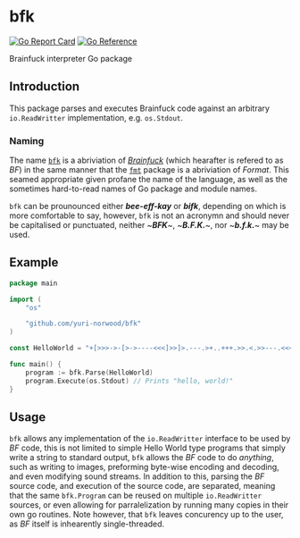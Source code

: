# bfk

[![Go Report Card](https://goreportcard.com/badge/github.com/yuri-norwood/bfk)](https://goreportcard.com/report/github.com/yuri-norwood/bfk)
[![Go Reference](https://pkg.go.dev/badge/github.com/yuri-norwood/bfk.svg)](https://pkg.go.dev/github.com/yuri-norwood/bfk)

Brainfuck interpreter Go package

## Introduction

This package parses and executes Brainfuck code against an arbitrary
`io.ReadWritter` implementation, e.g. `os.Stdout`.

### Naming

The name [`bfk`](https://github.com/yuri-norwood/bfk) is a abriviation of
*[Brainfuck](https://en.wikipedia.org/wiki/Brainfuck)* (which hearafter is
refered to as *BF*) in the same manner that the
[`fmt`](https://golang.org/pkg/fmt/) package is a abriviation of *Format*.
This seamed appropriate given profane the name of the language, as well as
the sometimes hard-to-read names of Go package and module names.

`bfk` can be prounounced either ***bee-eff-kay*** or ***bifk***, depending on
which is more comfortable to say, however, `bfk` is not an acronymn and should
never be capitalised or punctuated, neither ~***BFK***~, ~***B.F.K.***~, nor
~***b.f.k.***~ may be used.

## Example

```go
package main

import (
    "os"

    "github.com/yuri-norwood/bfk"
)

const HelloWorld = "+[>>>->-[>->----<<<]>>]>.---.>+..+++.>>.<.>>---.<<<.+++.------.<-.>>+."

func main() {
    program := bfk.Parse(HelloWorld)
    program.Execute(os.Stdout) // Prints "hello, world!"
}

```

## Usage

`bfk` allows any implementation of the `io.ReadWritter` interface to be used by
*BF* code, this is not limited to simple Hello World type programs that simply
write a string to standard output, `bfk` allows the *BF* code to do *anything*,
such as writing to images, preforming byte-wise encoding and decoding, and even
modifying sound streams. In addition to this, parsing the *BF* source code, and
execution of the source code, are separated, meaning that the same `bfk.Program`
can be reused on multiple `io.ReadWritter` sources, or even allowing for
parralelization by running many copies in their own go routines. Note however,
that `bfk` leaves concurency up to the user, as *BF* itself is inhearently
single-threaded.

